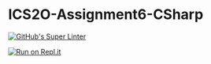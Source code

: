 # ICS2O-Assignment6-CSharp

[![GitHub's Super Linter](https://github.com/zaida-hammel/ICS2O-Assignment6-CSharp/workflows/GitHub's%20Super%20Linter/badge.svg)](https://github.com/zaida-hammel1/ICS2O-Assignment6-CSharp/actions)

[![Run on Repl.it](https://repl.it/badge/github/zaida-hammel/ICS2O-Assignment6-CSharp)](https://repl.it/github/zaida-hammel/ICS2O-Assignment6-CSharp)
